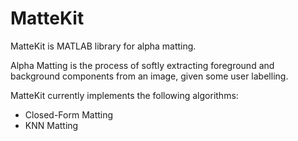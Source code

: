 MatteKit
========

MatteKit is MATLAB library for alpha matting.

Alpha Matting is the process of softly extracting foreground and background components from an image, given some user labelling.

MatteKit currently implements the following algorithms:

- Closed-Form Matting
- KNN Matting
